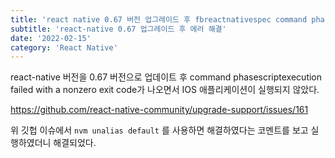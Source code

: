 ```yaml
---
title: 'react native 0.67 버전 업그레이드 후 fbreactnativespec command phasescriptexecution failed with a nonzero exit code 에러'
subtitle: 'react-native 0.67 업그레이드 후 에러 해결'
date: '2022-02-15'
category: 'React Native'
---
```


react-native 버전을 0.67 버전으로 업데이트 후 command phasescriptexecution failed with a nonzero exit code가 나오면서 IOS 애플리케이션이 실행되지 않았다.

https://github.com/react-native-community/upgrade-support/issues/161

위 깃헙 이슈에서 `nvm unalias default` 를 사용하면 해결하였다는 코멘트를 보고 실행하였더니 해결되었다.
